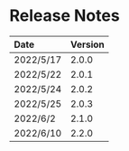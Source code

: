# Release Notes

| Date       | Version   |
| :----      | :---------|
| 2022/5/17  | 2.0.0     |
| 2022/5/22  | 2.0.1     |
| 2022/5/24  | 2.0.2     |
| 2022/5/25  | 2.0.3     |
| 2022/6/2   | 2.1.0     |
| 2022/6/10  | 2.2.0     |
